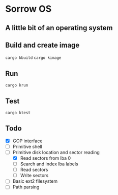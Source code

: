 # Sorrow OS

## A little bit of an operating system

## Build and create image
`cargo kbuild`
`cargo kimage`

## Run
`cargo krun`

## Test 
`cargo ktest`

## Todo
- [x] GOP interface 
- [ ] Primitive shell
- [ ] Primitive disk location and sector reading
  - [x] Read sectors from lba 0
  - [ ] Search and index lba labels
  - [ ] Read sectors
  - [ ] Write sectors
- [ ] Basic ext2 filesystem
- [ ] Path parsing
